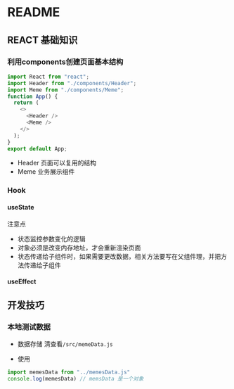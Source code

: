 # README

## REACT 基础知识

### 利用components创建页面基本结构

```js
import React from "react";
import Header from "./components/Header";
import Meme from "./components/Meme";
function App() {
  return (
    <>
      <Header />
      <Meme />
    </>
  );
}
export default App;
```

- Header 页面可以复用的结构
- Meme   业务展示组件

### Hook

#### useState

注意点

- 状态监控参数变化的逻辑
- 对象必须是改变内存地址，才会重新渲染页面
- 状态传递给子组件时，如果需要更改数据，相关方法要写在父组件理，并把方法传递给子组件

#### useEffect

## 开发技巧

### 本地测试数据

- 数据存储
清查看`/src/memeData.js`

- 使用

```js
import memesData from "../memesData.js"
console.log(memesData) // memsData 是一个对象
```
